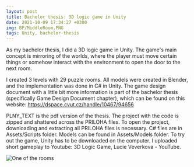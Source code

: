 ```yaml
---
layout: post
title: Bachelor thesis: 3D logic game in Unity
date: 2021-10-09 17:34:27 +0300
img: BP/MiddleRoom.PNG
tags: Unity, bachelor-thesis
---
```

As my bachelor thesis, I did a 3D logic game in Unity. 
The game's main concept is mirroring of the worlds, where the player must move certain things or somehow interact with the environment to open the door to the next room. 

I created 3 levels with 29 puzzle rooms. All models were created in Blender, and the implementation was done in C# in Unity. The game design document with a little bit more information  is part of the bachelor thesis (specifically Game Design Document chapter), which can be found on this website: https://dspace.cvut.cz/handle/10467/94656

PLNY_TEXT is the pdf version of the thesis. The project with the code is zipped and shattered across the PRILOHA files. To open the project, downloading and extracting all PRILOHA files is necessary. C# files are in Assets/Scripts folder. Models can be found in Assets/Models folder. To try out the game, Unity has to be downloaded on the computer. I uploaded short gameplay to Youtube: 3D Logic Game, Lucie Veverkova - YouTube.


![One of the rooms]({{site.baseurl}}/images/pages/BP/room3_7.jpg)

